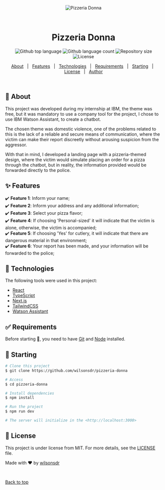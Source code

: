 <div align="center" id="top"> 
  <img src="https://github.com/wilsonsdr/pizzeria-donna/assets/81364355/bd479c64-6788-4080-b79d-774158000cfc" alt="Pizzeria Donna" />

&#xa0;

  <!-- <a href="https://pizzeriaadonna.netlify.app">Demo</a> -->
</div>

<h1 align="center">Pizzeria Donna</h1>

<p align="center">
  <img alt="Github top language" src="https://img.shields.io/github/languages/top/wilsonsdr/pizzeria-donna?color=56BEB8&style=flat">

  <img alt="Github language count" src="https://img.shields.io/github/languages/count/wilsonsdr/pizzeria-donna?color=56BEB8&style=flat">

  <img alt="Repository size" src="https://img.shields.io/github/repo-size/wilsonsdr/pizzeria-donna?color=56BEB8&style=flat">

  <img alt="License" src="https://img.shields.io/github/license/wilsonsdr/pizzeria-donna?color=56BEB8&style=flat">

  <!-- <img alt="Github issues" src="https://img.shields.io/github/issues/wilsonsdr/pizzeria-donna?color=56BEB8" /> -->

  <!-- <img alt="Github forks" src="https://img.shields.io/github/forks/wilsonsdr/pizzeria-donna?color=56BEB8" /> -->

  <!-- <img alt="Github stars" src="https://img.shields.io/github/stars/wilsonsdr/pizzeria-donna?color=56BEB8" /> -->
</p>

<!-- Status -->

<!-- <h4 align="center">
	🚧  Pizzeria-donna 🚀 Under construction...  🚧
</h4>

<hr> -->

<p align="center">
  <a href="#dart-about">About</a> &#xa0; | &#xa0; 
  <a href="#sparkles-features">Features</a> &#xa0; | &#xa0;
  <a href="#rocket-technologies">Technologies</a> &#xa0; | &#xa0;
  <a href="#white_check_mark-requirements">Requirements</a> &#xa0; | &#xa0;
  <a href="#checkered_flag-starting">Starting</a> &#xa0; | &#xa0;
  <a href="#memo-license">License</a> &#xa0; | &#xa0;
  <a href="https://github.com/wilsonsdr" target="_blank">Author</a>
</p>

<br>

## :dart: About

This project was developed during my internship at IBM, the theme was free, but it was mandatory to use a company tool for the project, I chose to use IBM Watson Assistant, to create a chatbot.

The chosen theme was domestic violence, one of the problems related to this is the lack of a reliable and secure means of communication, where the victim can make their report discreetly without arousing suspicion from the aggressor.

With that in mind, I developed a landing page with a pizzeria-themed design, where the victim would simulate placing an order for a pizza through the chatbot, but in reality, the information provided would be forwarded directly to the police.

## :sparkles: Features

:heavy_check_mark: **Feature 1**: Inform your name;\
:heavy_check_mark: **Feature 2**: Inform your address and any additional information;\
:heavy_check_mark: **Feature 3**: Select your pizza flavor;\
:heavy_check_mark: **Feature 4**: If choosing 'Personal-sized' it will indicate that the victim is alone, otherwise, the victim is accompanied;\
:heavy_check_mark: **Feature 5**: If choosing 'Yes' for cutlery, it will indicate that there are dangerous material in that environment;\
:heavy_check_mark: **Feature 6**: Your report has been made, and your information will be forwarded to the police;

## :rocket: Technologies

The following tools were used in this project:

- [React](https://pt-br.reactjs.org/)
- [TypeScript](https://www.typescriptlang.org/)
- [Next.js](https://nextjs.org/)
- [TailwindCSS](https://tailwindcss.com/)
- [Watson Assistant](https://www.ibm.com/products/watsonx-assistant/)

## :white_check_mark: Requirements

Before starting :checkered_flag:, you need to have [Git](https://git-scm.com) and [Node](https://nodejs.org/en/) installed.

## :checkered_flag: Starting

```bash
# Clone this project
$ git clone https://github.com/wilsonsdr/pizzeria-donna

# Access
$ cd pizzeria-donna

# Install dependencies
$ npm install

# Run the project
$ npm run dev

# The server will initialize in the <http://localhost:3000>
```

## :memo: License

This project is under license from MIT. For more details, see the [LICENSE](LICENSE.md) file.

Made with :heart: by <a href="https://github.com/wilsonsdr" target="_blank">wilsonsdr</a>

&#xa0;

<a href="#top">Back to top</a>
